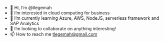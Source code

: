 - 👋 Hi, I’m @tlegemah
- 👀 I’m interested in cloud computing for business
- 🌱 I’m currently learning Azure, AWS, NodeJS, serverless framework and SAP Analytics
- 💞️ I’m looking to collaborate on anything interesting! 
- 📫 How to reach me tlegemah@gmail.com

<!---
tlegemah/tlegemah is a ✨ special ✨ repository because its `README.md` (this file) appears on your GitHub profile.
You can click the Preview link to take a look at your changes.
--->
